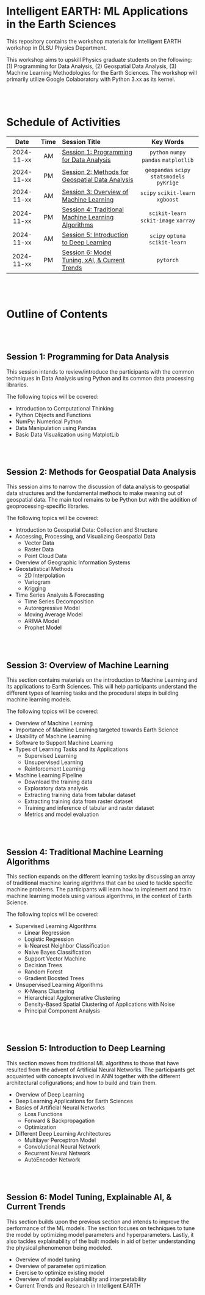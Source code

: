 # Intelligent EARTH: ML Applications in the Earth Sciences
This repository contains the workshop materials for Intelligent EARTH workshop in DLSU Physics Department. 

This workshop aims to upskill Physics graduate students on the following: (1) Programming for Data Analysis, (2) Geospatial Data Analysis, (3) Machine Learning Methodologies for the Earth Sciences. The workshop will primarily utilize Google Colaboratory with Python 3.xx as its kernel.

<br> </br>

# Schedule of Activities

| Date | Time | Session Title | Key Words |
| :---: | :---: | :--- |  :---: |
| 2024-11-xx | AM | [Session 1: Programming for Data Analysis](https://github.com/castred/Intelligent-EARTH/tree/main/session-1) | `python` `numpy` `pandas` `matplotlib` |
| 2024-11-xx | PM | [Session 2: Methods for Geospatial Data Analysis](https://github.com/castred/Intelligent-EARTH/tree/main/session-2) | `geopandas` `scipy` `statsmodels` `pyKrige` |
| 2024-11-xx | AM | [Session 3: Overview of Machine Learning](https://github.com/castred/Intelligent-EARTH/tree/main/session-3) | `scipy` `scikit-learn` `xgboost` |
| 2024-11-xx | PM | [Session 4: Traditional Machine Learning Algorithms](https://github.com/castred/Intelligent-EARTH/tree/main/session-4) |  `scikit-learn` `sckit-image` `xarray`  |
| 2024-11-xx | AM | [Session 5: Introduction to Deep Learning](https://github.com/castred/Intelligent-EARTH/tree/main/session-5) | `scipy` `optuna` `scikit-learn` |
| 2024-11-xx | PM | [Session 6: Model Tuning, xAI, & Current Trends](https://github.com/castred/Intelligent-EARTH/tree/main/session-6) | `pytorch` |

<br> </br>

# Outline of Contents

<br> </br>

## Session 1: Programming for Data Analysis
This session intends to review/introduce the participants with the common techniques in Data Analysis using Python and its common data processing libraries.

The following topics will be covered:

* Introduction to Computational Thinking
* Python Objects and Functions
* NumPy: Numerical Python
* Data Manipulation using Pandas
* Basic Data Visualization using MatplotLib

<br> </br>

## Session 2: Methods for Geospatial Data Analysis
This session aims to narrow the discussion of data analysis to geospatial data structures and the fundamental methods to make meaning out of geospatial data. The main tool remains to be Python but with the addition of geoprocessing-specific libraries.

The following topics will be covered:

* Introduction to Geospatial Data: Collection and Structure
* Accessing, Processing, and Visualizing Geospatial Data
  - Vector Data
  - Raster Data
  - Point Cloud Data
* Overview of Geographic Information Systems
* Geostatistical Methods
  - 2D Interpolation
  - Variogram
  - Krigging
* Time Series Analysis & Forecasting
  - Time Series Decomposition
  - Autoregressive Model
  - Moving Average Model
  - ARIMA Model
  - Prophet Model

<br> </br>

## Session 3: Overview of Machine Learning
This section contains materials on the introduction to Machine Learning and its applications to Earth Sciences. This will help participants understand the different types of learning tasks and the procedural steps in building machine learning models.

The following topics will be covered:

* Overview of Machine Learning
* Importance of Machine Learning targeted towards Earth Science
* Usability of Machine Learning
* Software to Support Machine Learning
* Types of Learning Tasks and its Applications
  - Supervised Learning
  - Unsupervised Learning
  - Reinforcement Learning
* Machine Learning Pipeline
  - Download the training data
  - Exploratory data analysis
  - Extracting training data from tabular dataset
  - Extracting training data from raster dataset
  - Training and inference of tabular and raster dataset
  - Metrics and model evaluation

<br> </br>

## Session 4: Traditional Machine Learning Algorithms
This section expands on the different learning tasks by discussing an array of traditional machine learing algrithms that can be used to tackle specific machine problems. The participants will learn how to implement and train machine learning models using various algorithms, in the context of Earth Science.

The following topics will be covered:

* Supervised Learning Algorithms
  - Linear Regression
  - Logistic Regression
  - k-Nearest Neighbor Classification
  - Naive Bayes Classification
  - Support Vector Machine
  - Decision Trees
  - Random Forest
  - Gradient Boosted Trees
* Unsupervised Learning Algorithms
  - K-Means Clustering
  - Hierarchical Agglomerative Clustering
  - Density-Based Spatial Clustering of Applications with Noise
  - Principal Component Analysis

<br> </br>

## Session 5: Introduction to Deep Learning
This section moves from traditional ML algorithms to those that have resulted from the advent of Artificial Neural Networks. The participants get acquainted with concepts involved in ANN together with the different architectural cofigurations; and how to build and train them.

* Overview of Deep Learning
* Deep Learning Applications for Earth Sciences
* Basics of Artificial Neural Networks
  - Loss Functions
  - Forward & Backpropagation
  - Optimization
* Different Deep Learning Architectures
  - Multilayer Perceptron Model
  - Convolutional Neural Network
  - Recurrent Neural Network
  - AutoEncoder Network

<br> </br>

## Session 6: Model Tuning, Explainable AI, & Current Trends
This section builds upon the previous section and intends to improve the performance of the ML models. The section focuses on techniques to tune the model by optimizing model parameters and hyperparameters. Lastly, it also tackles explainability of the built models in aid of better understanding the physical phenomenon being modeled.

* Overview of model tuning
* Overview of parameter optimization
* Exercise to optimize existing model
* Overview of model explainability and interpretability
* Current Trends and Research in Intelligent EARTH
